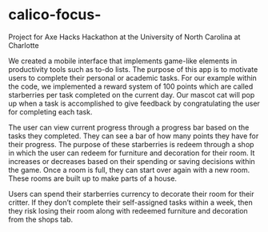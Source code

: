 # calico-focus-
Project for Axe Hacks Hackathon at the University of North Carolina at Charlotte 


We created a mobile interface that implements game-like elements in productivity tools such as to-do lists. The purpose of this app is to motivate users to complete their personal or academic tasks. For our example within the code, we implemented a reward system of 100 points which are called starberries per task completed on the current day. Our mascot cat will pop up when a task is accomplished to give feedback by congratulating the user for completing each task. 


The user can view current progress through a progress bar based on the tasks they completed. They can see a bar of how many points they have for their progress. The purpose of these starberries is redeem through a shop in which the user can redeem for furniture and decoration for their room. It increases or decreases based on their spending or saving decisions within the game.  Once a room is full, they can start over again with a new room. These rooms are built up to make parts of a house. 


Users can spend their starberries currency to decorate their room for their critter. If they don’t complete their self-assigned tasks within a week, then they risk losing their room along with redeemed furniture and decoration from the shops tab. 
